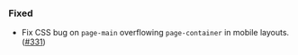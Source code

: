 <!--
A new scriv changelog fragment.

Uncomment the section that is right (remove the HTML comment wrapper).
-->

<!--
### Highlights ✨

- A bullet item for the Highlights ✨ category with a link to the relevant PR at the end of your entry, e.g. Enable feature XXX ([#1](https://github.com/mckinsey/vizro/pull/1))

-->
<!--
### Removed

- A bullet item for the Removed category with a link to the relevant PR at the end of your entry, e.g. Enable feature XXX ([#1](https://github.com/mckinsey/vizro/pull/1))

-->
<!--
### Added

- A bullet item for the Added category with a link to the relevant PR at the end of your entry, e.g. Enable feature XXX ([#1](https://github.com/mckinsey/vizro/pull/1))

-->
<!--
### Changed

- A bullet item for the Changed category with a link to the relevant PR at the end of your entry, e.g. Enable feature XXX ([#1](https://github.com/mckinsey/vizro/pull/1))

-->
<!--
### Deprecated

- A bullet item for the Deprecated category with a link to the relevant PR at the end of your entry, e.g. Enable feature XXX ([#1](https://github.com/mckinsey/vizro/pull/1))

-->

### Fixed

- Fix CSS bug on `page-main` overflowing `page-container` in mobile layouts. ([#331](https://github.com/mckinsey/vizro/pull/331))

<!--
### Security

- A bullet item for the Security category with a link to the relevant PR at the end of your entry, e.g. Enable feature XXX ([#1](https://github.com/mckinsey/vizro/pull/1))

-->
